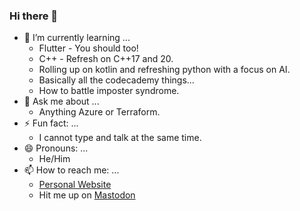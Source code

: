 ### Hi there 👋

- 🌱 I’m currently learning ...
  - Flutter - You should too!
  - C++ - Refresh on C++17 and 20.
  - Rolling up on kotlin and refreshing python with a focus on AI.
  - Basically all the codecademy things...
  - How to battle imposter syndrome.
- 💬 Ask me about ...
  - Anything Azure or Terraform.
- ⚡ Fun fact: ...
  - I cannot type and talk at the same time.
- 😄 Pronouns: ...
  - He/Him
- 📫 How to reach me: ...
  - [Personal Website](https://www.jonathanhardison.com)
  - Hit me up on <a rel="me" href="https://mastodon.social/@jhardison">Mastodon</a>
